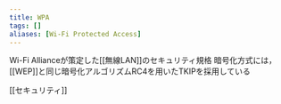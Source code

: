 ```yaml
---
title: WPA
tags: []
aliases: [Wi-Fi Protected Access]
---
```

Wi-Fi Allianceが策定した[[無線LAN]]のセキュリティ規格
暗号化方式には，[[WEP]]と同じ暗号化アルゴリズムRC4を用いたTKIPを採用している

[[セキュリティ]]
